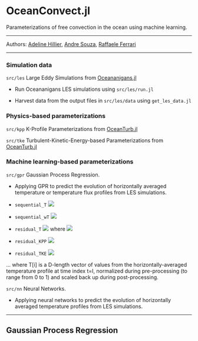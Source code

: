 # OceanConvect.jl

Parameterizations of free convection in the ocean using machine learning.

***
Authors: [Adeline Hillier](https://github.com/adelinehillier), [Andre Souza](https://github.com/sandreza), [Raffaele Ferrari](http://ferrari.mit.edu)
***

### Simulation data

`src/les` Large Eddy Simulations from [Oceananigans.jl](https://github.com/CliMA/Oceananigans.jl)

* Run Oceananigans LES simulations using `src/les/run.jl`

* Harvest data from the output files in `src/les/data` using `get_les_data.jl`

### Physics-based parameterizations

`src/kpp` K-Profile Parameterizations from [OceanTurb.jl](https://github.com/glwagner/OceanTurb.jl)

`src/tke` Turbulent-Kinetic-Energy-based Parameterizations from [OceanTurb.jl](https://github.com/glwagner/OceanTurb.jl)

### Machine learning-based parameterizations

`src/gpr` Gaussian Process Regression. 

- Applying GPR to predict the evolution of horizontally averaged temperature or temperature flux profiles from LES simulations. 

- `sequential_T` <img src="https://render.githubusercontent.com/render/math?math=T[i] \xrightarrow{\text{GP}} T[i \+ 1]">

- `sequential_wT` <img src="https://render.githubusercontent.com/render/math?math=wT[i] \xrightarrow{\text{GP}} wT[i \+ 1]">

- `residual_T` <img src="https://render.githubusercontent.com/render/math?math=T[i] \xrightarrow{\text{GP}} (T[i+1]-T[i])/ \Delta{t'}"> where 
  <img src="https://render.githubusercontent.com/render/math?math=\Delta{t'}=\Delta{t}/N^2">

- `residual_KPP` <img src="https://render.githubusercontent.com/render/math?math=\text{KPP}(T[i]) \xrightarrow{\text{GP}} \text{KPP}(T[i]) - T[i]">

- `residual_TKE` <img src="https://render.githubusercontent.com/render/math?math=\text{TKE}(T[i]) \xrightarrow{\text{GP}} \text{TKE}(T[i]) - T[i]">

... where T[i] is a D-length vector of values from the horizontally-averaged temperature profile at time index t=I, normalized during pre-processing (to range from 0 to 1) and scaled back up during post-processing.

`src/nn` Neural Networks. 

* Applying neural networks to predict the evolution of horizontally averaged temperature profiles from LES simulations.


***

## Gaussian Process Regression

